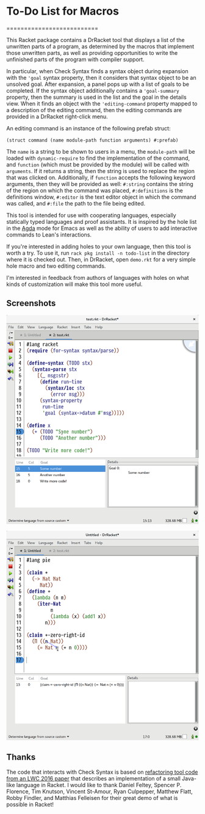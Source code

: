 # To-Do List for Macros
==========================

This Racket package contains a DrRacket tool that displays a list of the unwritten parts of a program, as determined by the macros that implement those unwritten parts, as well as providing opportunities to write the unfinished parts of the program with compiler support.

In particular, when Check Syntax finds a syntax object during expansion with the `'goal` syntax property, then it considers that syntax object to be an unsolved goal. After expansion, a panel pops up with a list of goals to be completed. If the syntax object additionally contains a `'goal-summary` property, then the summary is used in the list and the goal in the details view. When it finds an object with the `'editing-command` property mapped to a description of the editing command, then the editing commands are provided in a DrRacket right-click menu.

An editing command is an instance of the following prefab struct:
```
(struct command (name module-path function arguments) #:prefab)
```
The `name` is a string to be shown to users in a menu, the `module-path` will be loaded with `dynamic-require` to find the implementation of the command, and `function` (which must be provided by the module) will be called with `arguments`. If it returns a string, then the string is used to replace the region that was clicked on. Additionally, if `function` accepts the following keyword arguments, then they will be provided as well: `#:string` contains the string of the region on which the command was placed, `#:definitions` is the definitions window, `#:editor` is the text editor object in which the command was called, and `#:file` the path to the file being edited.

This tool is intended for use with cooperating languages, especially statically typed languages and proof assistants. It is inspired by the hole list in the [Agda](http://wiki.portal.chalmers.se/agda/pmwiki.php) mode for Emacs as well as the ability of users to add interactive commands to Lean's interactions.

If you're interested in adding holes to your own language, then this tool is worth a try. To use it, run `rack pkg install -n todo-list` in the directory where it is checked out. Then, in DrRacket, open `demo.rkt` for a very simple hole macro and two editing commands.

I'm interested in feedback from authors of languages with holes on what kinds of customization will make this tool more useful.


## Screenshots
![Screenshot of Racket with a todo list](demo.png)

![Screenshot of Pie with a todo list](pie-screenshot.png)

## Thanks

The code that interacts with Check Syntax is based on [refactoring tool code from an LWC 2016 paper](https://github.com/dfeltey/lwc2016) that describes an implementation of a small Java-like language in Racket. I would like to thank Daniel Feltey, Spencer P. Florence, Tim Knutson, Vincent St-Amour, Ryan Culpepper, Matthew Flatt, Robby Findler, and Matthias Felleisen for their great demo of what is possible in Racket!

